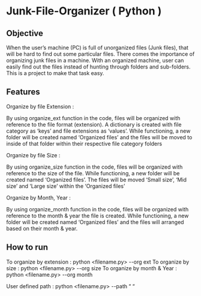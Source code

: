 # Junk-File-Organizer ( Python )

## Objective

When the user’s machine (PC) is full of unorganized files (Junk files), that will be hard to find out some particular files. 
There comes the importance of organizing junk files in a machine. With an organized machine, user can easily find out the files 
instead of hunting through folders and sub-folders. This is a project to make that task easy.

## Features

Organize by file Extension :

By using organize_ext function in the code, files will be organized with reference to the file 
format (extension). A dictionary is created with file category as ‘keys’ and file extensions as 
‘values’. While functioning, a new folder will be created named ‘Organized files’ and the files will 
be moved to inside of that folder within their respective file category folders

Organize by file Size :

By using organize_size function in the code, files will be organized with reference to the size of 
the file. While functioning, a new folder will be created named ‘Organized files’. The files will be 
moved ‘Small size’, ‘Mid size’ and ‘Large size’ within the ‘Organized files’

 Organize by Month, Year :
 
By using organize_month function in the code, files will be organized with reference to the 
month & year the file is created. While functioning, a new folder will be created named 
‘Organized files’ and the files will arranged based on their month & year.

## How to run

To organize by extension : python <filename.py> --org ext
To organize by size : python <filename.py> --org size
To organize by month & Year : python <filename.py> --org month 

User defined path : python <filename.py> --path “ <path of the files to be organized> “

